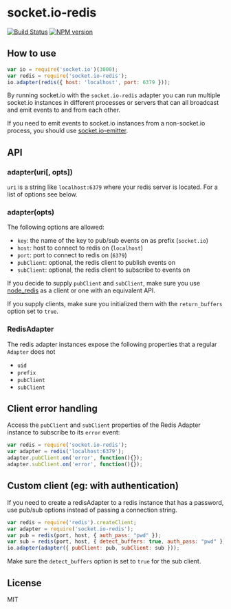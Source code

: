 # socket.io-redis

[![Build Status](https://travis-ci.org/socketio/socket.io-redis.svg?branch=master)](https://travis-ci.org/socketio/socket.io-redis)
[![NPM version](https://badge.fury.io/js/socket.io-redis.svg)](http://badge.fury.io/js/socket.io-redis)

## How to use

```js
var io = require('socket.io')(3000);
var redis = require('socket.io-redis');
io.adapter(redis({ host: 'localhost', port: 6379 }));
```

By running socket.io with the `socket.io-redis` adapter you can run
multiple socket.io instances in different processes or servers that can
all broadcast and emit events to and from each other.

If you need to emit events to socket.io instances from a non-socket.io
process, you should use [socket.io-emitter](https:///github.com/Automattic/socket.io-emitter).

## API

### adapter(uri[, opts])

`uri` is a string like `localhost:6379` where your redis server
is located. For a list of options see below.

### adapter(opts)

The following options are allowed:

- `key`: the name of the key to pub/sub events on as prefix (`socket.io`)
- `host`: host to connect to redis on (`localhost`)
- `port`: port to connect to redis on (`6379`)
- `pubClient`: optional, the redis client to publish events on
- `subClient`: optional, the redis client to subscribe to events on

If you decide to supply `pubClient` and `subClient`, make sure you use
[node_redis](https://github.com/mranney/node_redis) as a client or one
with an equivalent API.

If you supply clients, make sure you initialized them with 
the `return_buffers` option set to `true`.

### RedisAdapter

The redis adapter instances expose the following properties
that a regular `Adapter` does not

- `uid`
- `prefix`
- `pubClient`
- `subClient`

## Client error handling

Access the `pubClient` and `subClient` properties of the
Redis Adapter instance to subscribe to its `error` event:

```js
var redis = require('socket.io-redis');
var adapter = redis('localhost:6379');
adapter.pubClient.on('error', function(){});
adapter.subClient.on('error', function(){});
```

## Custom client (eg: with authentication)

If you need to create a redisAdapter to a redis instance
that has a password, use pub/sub options instead of passing
a connection string.

```js
var redis = require('redis').createClient;
var adapter = require('socket.io-redis');
var pub = redis(port, host, { auth_pass: "pwd" });
var sub = redis(port, host, { detect_buffers: true, auth_pass: "pwd" });
io.adapter(adapter({ pubClient: pub, subClient: sub }));
```

Make sure the `detect_buffers` option is set to `true` for the sub client.

## License

MIT
